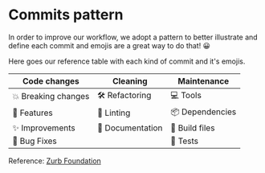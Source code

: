 # Commits pattern

In order to improve our workflow, we adopt a pattern to better illustrate and define each commit and emojis are a great way to do that! 😀

Here goes our reference table with each kind of commit and it's emojis.

| Code changes  | Cleaning  | Maintenance |
| ------------- | --------- | ----------- |
| 💥 Breaking changes | 🛠️ Refactoring | 💻 Tools |
| 🚀 Features | 💎 Linting | 📦 Dependencies |
| ✨ Improvements | 📖 Documentation | 🚚 Build files |
| 🐛 Bug Fixes |  | 🚨 Tests |

Reference: [Zurb Foundation](https://github.com/zurb/foundation-sites/releases)